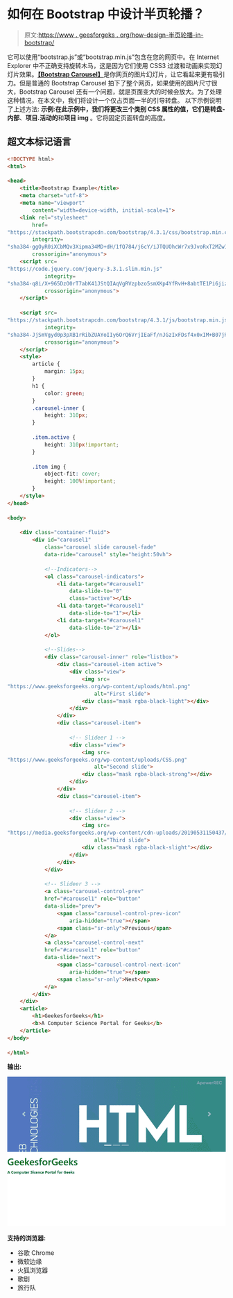 # 如何在 Bootstrap 中设计半页轮播？

> 原文:[https://www . geesforgeks . org/how-design-半页轮播-in-bootstrap/](https://www.geeksforgeeks.org/how-to-design-half-page-carousel-in-bootstrap/)

它可以使用“bootstrap.js”或“bootstrap.min.js”包含在您的网页中。在 Internet Explorer 中不正确支持旋转木马，这是因为它们使用 CSS3 过渡和动画来实现幻灯片效果。[**【Bootstrap Carousel】**](https://www.geeksforgeeks.org/bootstrap-carousel/)是你网页的图片幻灯片，让它看起来更有吸引力。但是普通的 Bootstrap Carousel 拍下了整个网页，如果使用的图片尺寸很大，Bootstrap Carousel 还有一个问题，就是页面变大的时候会放大。为了处理这种情况，在本文中，我们将设计一个仅占页面一半的引导转盘。
以下示例说明了上述方法:
**示例:**在此示例中，我们将更改三个类别 CSS 属性的值，它们是**转盘-内部**、**项目.活动的**和**项目 img** 。它将固定页面转盘的高度。

## 超文本标记语言

```html
<!DOCTYPE html>
<html>

<head>
    <title>Bootstrap Example</title>
    <meta charset="utf-8">
    <meta name="viewport"
        content="width=device-width, initial-scale=1">
    <link rel="stylesheet"
        href=
"https://stackpath.bootstrapcdn.com/bootstrap/4.3.1/css/bootstrap.min.css"
        integrity=
"sha384-ggOyR0iXCbMQv3Xipma34MD+dH/1fQ784/j6cY/iJTQUOhcWr7x9JvoRxT2MZw1T"
        crossorigin="anonymous">
    <script src=
"https://code.jquery.com/jquery-3.3.1.slim.min.js"
            integrity=
"sha384-q8i/X+965DzO0rT7abK41JStQIAqVgRVzpbzo5smXKp4YfRvH+8abtTE1Pi6jizo"
            crossorigin="anonymous">
    </script>

    <script src=
"https://stackpath.bootstrapcdn.com/bootstrap/4.3.1/js/bootstrap.min.js"
            integrity=
"sha384-JjSmVgyd0p3pXB1rRibZUAYoIIy6OrQ6VrjIEaFf/nJGzIxFDsf4x0xIM+B07jRM"
            crossorigin="anonymous">
    </script>
    <style>
        article {
            margin: 15px;
        }
        h1 {
            color: green;
        }
        .carousel-inner {
            height: 310px;
        }

        .item.active {
            height: 310px!important;
        }

        .item img {
            object-fit: cover;
            height: 100%!important;
        }
    </style>
</head>

<body>

    <div class="container-fluid">
        <div id="carousel1"
            class="carousel slide carousel-fade"
            data-ride="carousel" style="height:50vh">

            <!--Indicators-->
            <ol class="carousel-indicators">
                <li data-target="#carousel1"
                    data-slide-to="0"
                    class="active"></li>
                <li data-target="#carousel1"
                    data-slide-to="1"></li>
                <li data-target="#carousel1"
                    data-slide-to="2"></li>
            </ol>

            <!--Slides-->
            <div class="carousel-inner" role="listbox">
                <div class="carousel-item active">
                    <div class="view">
                        <img src=
"https://www.geeksforgeeks.org/wp-content/uploads/html.png"
                            alt="First slide">
                        <div class="mask rgba-black-light"></div>
                    </div>
                </div>
                <div class="carousel-item">

                    <!-- Slideer 1 -->
                    <div class="view">
                        <img src=
"https://www.geeksforgeeks.org/wp-content/uploads/CSS.png"
                            alt="Second slide">
                        <div class="mask rgba-black-strong"></div>
                    </div>
                </div>
                <div class="carousel-item">

                    <!-- Slideer 2 -->
                    <div class="view">
                        <img src=
"https://media.geeksforgeeks.org/wp-content/cdn-uploads/20190531150437/Bootstrap_image.png"
                            alt="Third slide">
                        <div class="mask rgba-black-slight"></div>
                    </div>
                </div>
            </div>

            <!-- Slideer 3 -->
            <a class="carousel-control-prev"
            href="#carousel1" role="button"
            data-slide="prev">
                <span class="carousel-control-prev-icon"
                    aria-hidden="true"></span>
                <span class="sr-only">Previous</span>
            </a>
            <a class="carousel-control-next"
            href="#carousel1" role="button"
            data-slide="next">
                <span class="carousel-control-next-icon"
                    aria-hidden="true"></span>
                <span class="sr-only">Next</span>
            </a>
        </div>
    </div>
    <article>
        <h1>GeekesforGeeks</h1>
        <b>A Computer Science Portal for Geeks</b>
    </article>
</body>

</html>                               
```

**输出:**

![](img/99cfb80471a66295ef7ffb4284de5042.png)

**支持的浏览器:**

*   谷歌 Chrome
*   微软边缘
*   火狐浏览器
*   歌剧
*   旅行队